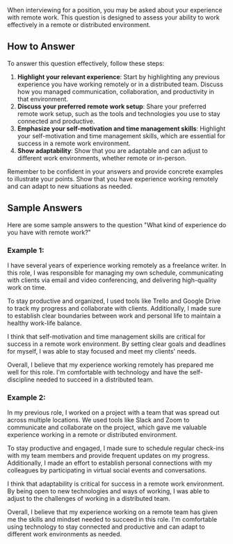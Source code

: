 
When interviewing for a position, you may be asked about your experience with remote work. This question is designed to assess your ability to work effectively in a remote or distributed environment.

How to Answer
-------------

To answer this question effectively, follow these steps:

1. **Highlight your relevant experience**: Start by highlighting any previous experience you have working remotely or in a distributed team. Discuss how you managed communication, collaboration, and productivity in that environment.
2. **Discuss your preferred remote work setup**: Share your preferred remote work setup, such as the tools and technologies you use to stay connected and productive.
3. **Emphasize your self-motivation and time management skills**: Highlight your self-motivation and time management skills, which are essential for success in a remote work environment.
4. **Show adaptability**: Show that you are adaptable and can adjust to different work environments, whether remote or in-person.

Remember to be confident in your answers and provide concrete examples to illustrate your points. Show that you have experience working remotely and can adapt to new situations as needed.

Sample Answers
--------------

Here are some sample answers to the question "What kind of experience do you have with remote work?"

### Example 1:

I have several years of experience working remotely as a freelance writer. In this role, I was responsible for managing my own schedule, communicating with clients via email and video conferencing, and delivering high-quality work on time.

To stay productive and organized, I used tools like Trello and Google Drive to track my progress and collaborate with clients. Additionally, I made sure to establish clear boundaries between work and personal life to maintain a healthy work-life balance.

I think that self-motivation and time management skills are critical for success in a remote work environment. By setting clear goals and deadlines for myself, I was able to stay focused and meet my clients' needs.

Overall, I believe that my experience working remotely has prepared me well for this role. I'm comfortable with technology and have the self-discipline needed to succeed in a distributed team.

### Example 2:

In my previous role, I worked on a project with a team that was spread out across multiple locations. We used tools like Slack and Zoom to communicate and collaborate on the project, which gave me valuable experience working in a remote or distributed environment.

To stay productive and engaged, I made sure to schedule regular check-ins with my team members and provide frequent updates on my progress. Additionally, I made an effort to establish personal connections with my colleagues by participating in virtual social events and conversations.

I think that adaptability is critical for success in a remote work environment. By being open to new technologies and ways of working, I was able to adjust to the challenges of working in a distributed team.

Overall, I believe that my experience working on a remote team has given me the skills and mindset needed to succeed in this role. I'm comfortable using technology to stay connected and productive and can adapt to different work environments as needed.
